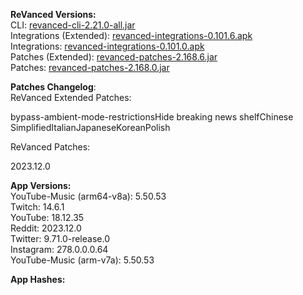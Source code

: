 **ReVanced Versions:**  
CLI: [revanced-cli-2.21.0-all.jar](https://github.com/j-hc/revanced-cli/releases/tag/v2.21.0)  
Integrations (Extended): [revanced-integrations-0.101.6.apk](https://github.com/inotia00/revanced-integrations/releases/tag/v0.101.6)  
Integrations: [revanced-integrations-0.101.0.apk](https://github.com/revanced/revanced-integrations/releases/tag/v0.101.0)  
Patches (Extended): [revanced-patches-2.168.6.jar](https://github.com/inotia00/revanced-patches/releases/tag/v2.168.6)  
Patches: [revanced-patches-2.168.0.jar](https://github.com/revanced/revanced-patches/releases/tag/v2.168.0)  

**Patches Changelog**:   
ReVanced Extended Patches:  

bypass-ambient-mode-restrictionsHide breaking news shelfChinese SimplifiedItalianJapaneseKoreanPolish
  
ReVanced Patches:   

2023.12.0
  
**App Versions:**  
YouTube-Music (arm64-v8a): 5.50.53  
Twitch: 14.6.1  
YouTube: 18.12.35  
Reddit: 2023.12.0  
Twitter: 9.71.0-release.0  
Instagram: 278.0.0.0.64  
YouTube-Music (arm-v7a): 5.50.53  

**App Hashes:**  
  
